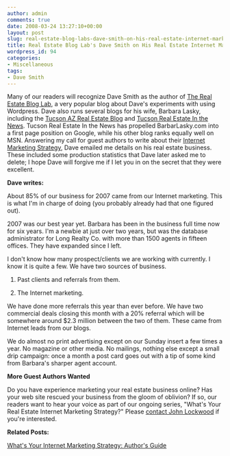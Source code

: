```yaml
---
author: admin
comments: true
date: 2008-03-24 13:27:10+00:00
layout: post
slug: real-estate-blog-labs-dave-smith-on-his-real-estate-internet-marketing-strategy
title: Real Estate Blog Lab's Dave Smith on His Real Estate Internet Marketing Strategy
wordpress_id: 94
categories:
- Miscellaneous
tags:
- Dave Smith
---
```


Many of our readers will recognize Dave Smith as the author of [The Real Estate Blog Lab](http://www.realestatebloglab.com), a very popular blog about Dave's experiments with using Wordpress.  Dave also runs several blogs for his wife, Barbara Lasky, including the [Tucson AZ Real Estate Blog](http://www.tucsonazrealestateblog.com) and [Tucson Real Estate In the News](http://www.barbaralasky.com/tucson-real-estate-blog).  Tucson Real Estate In the News has propelled BarbarLasky.com into a first page position on Google, while his other blog ranks equally well on MSN.  Answering my call for guest authors to write about their [Internet Marketing Strategy](http://www.particlewave.com/internet-marketing/2008/01/08/whats-your-internet-marketing-strategy-authors-guide), Dave emailed me details on his real estate business.  These included some production statistics that Dave later asked me to delete; I hope Dave will forgive me if I let you in on the secret that they were excellent.

**Dave writes:**

About 85% of our business for 2007 came from our Internet marketing.  This is what I'm in charge of doing (you probably already had that one figured out).

2007 was our best year yet.  Barbara has been in the business full time now for six years.  I'm a newbie at just over two years, but was the database administrator for Long Realty Co. with more than 1500 agents in fifteen offices.  They have expanded since I left.

I don't know how many prospect/clients we are working with currently.  I know it is quite a few.  We have two sources of business.



	
  1. Past clients and referrals from them.

	
  2. The Internet marketing.


We have done more referrals this year than ever before.  We have two commercial deals closing this month with a 20% referral which will be somewhere around $2.3 million between the two of them.  These came from Internet leads from our blogs.

We do almost no print advertising except on our Sunday insert a few times a year.  No magazine or other media.  No mailings, nothing else except a small drip campaign:  once a month a post card goes out with a tip of some kind from Barbara's sharper agent account.

**More Guest Authors Wanted**

Do you have experience marketing your real estate business online?   Has your web site rescued your business from the gloom of oblivion?  If so, our readers want to hear your voice as part of our ongoing series, "What's Your Real Estate Internet Marketing Strategy?"  Please [contact John Lockwood](http://www.particlewave.com/internet-marketing/contact/) if you're interested.

**Related Posts:**

[What's Your Internet Marketing Strategy:  Author's Guide](http://www.particlewave.com/internet-marketing/2008/01/08/whats-your-internet-marketing-strategy-authors-guide/)
